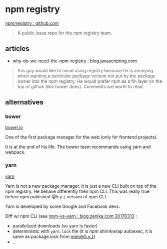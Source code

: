 # npm registry

[npm/registry : github.com](https://github.com/npm/registry)

> A public issue repo for the npm registry team.

## articles

- [why-do-we-need-the-npm-registry : blog.javascripting.com](http://blog.javascripting.com/2015/06/11/so-remind-me-again-why-do-we-need-the-npm-registry/)

> this guy would like to avoid using registry because he is annoying when wanting a particular package version not put by the package owner into the npm registry. He would prefer npm as a fin layer on the top of github (like bower does). Comments are worth to read.

## alternatives

### bower

[bower.io](https://bower.io/)

One of the first package manager for the web (only for frontend projects).

It is at the end of his life. The bower team recommands using yarn and webpack.

### yarn

[yarn](https://yarnpkg.com)

Yarn is not a new package manager, it is just a new CLI built on top of the npm registry. He behave differently then npm CLI. This was really true before npm published @5.y.z version of npm CLI.

Yarn is developed by some Google and Facebook devs.

Diff w/ npm CLI (see [npm-vs-yarn : blog.zenika.com 20170313](https://blog.zenika.com/2017/03/13/npm-vs-yarn/) :

- parallelized downloads (so yarn is faster)
- deterministic with `yarn.lock` file (it is npm shrinkwrap autoexec, it is same as package.lock from npm@5.y.z)
- ...
